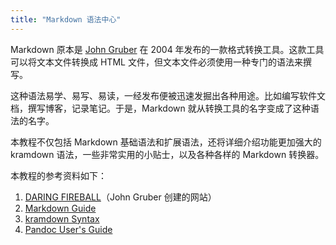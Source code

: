 ```yaml
---
title: "Markdown 语法中心"
---
```


Markdown 原本是 [John Gruber][markdownCreator] 在 2004 年发布的一款格式转换工具。这款工具可以将文本文件转换成 HTML 文件，但文本文件必须使用一种专门的语法来撰写。

这种语法易学、易写、易读，一经发布便被迅速发掘出各种用途。比如编写软件文档，撰写博客，记录笔记。于是，Markdown 就从转换工具的名字变成了这种语法的名字。

本教程不仅包括 Markdown 基础语法和扩展语法，还将详细介绍功能更加强大的 kramdown 语法，一些非常实用的小贴士，以及各种各样的 Markdown 转换器。

本教程的参考资料如下：

1. [DARING FIREBALL][markdownCreator]（John Gruber 创建的网站）
2. [Markdown Guide][]
3. [kramdown Syntax][]
4. [Pandoc User's Guide][]


[markdownCreator]: https://daringfireball.net/projects/markdown/ "Markdown 创始人"
[Markdown Guide]: https://www.markdownguide.org/
[kramdown Syntax]: https://kramdown.gettalong.org/index.html
[Pandoc User's Guide]: https://pandoc.org/MANUAL.html